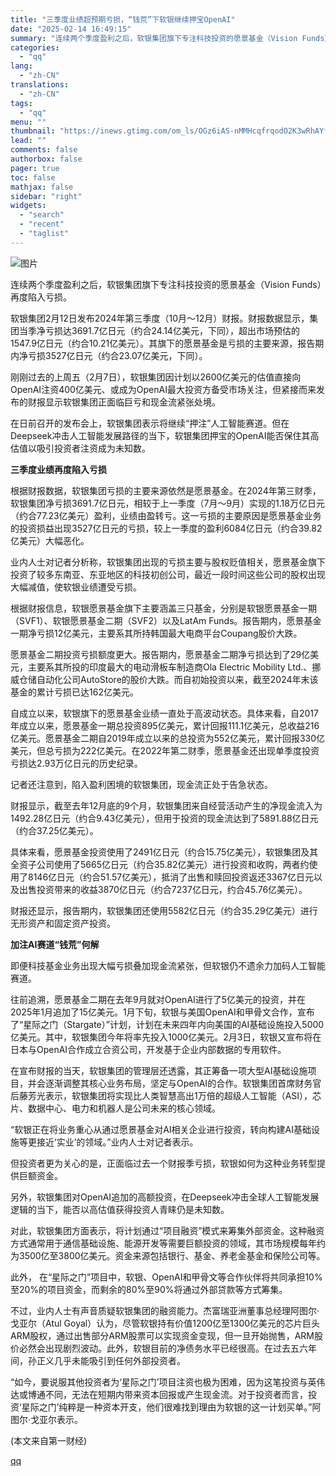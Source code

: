 ```yaml
---
title: "三季度业绩超预期亏损，“钱荒”下软银继续押宝OpenAI"
date: "2025-02-14 16:49:15"
summary: "连续两个季度盈利之后，软银集团旗下专注科技投资的愿景基金（Vision Funds）再度陷入亏损。 ..."
categories:
  - "qq"
lang:
  - "zh-CN"
translations:
  - "zh-CN"
tags:
  - "qq"
menu: ""
thumbnail: "https://inews.gtimg.com/om_ls/OGz6iAS-nMMHcqfrqodO2K3wRhAYfgnsYJOvcrA86MYwEAA_640360/0"
lead: ""
comments: false
authorbox: false
pager: true
toc: false
mathjax: false
sidebar: "right"
widgets:
  - "search"
  - "recent"
  - "taglist"
---
```


![图片](https://inews.gtimg.com/om_bt/OZK4wVdG7eeweE5DMCGASnvI8HOL6P8SYepQmUvNU8Z9YAA/641)

连续两个季度盈利之后，软银集团旗下专注科技投资的愿景基金（Vision Funds）再度陷入亏损。

软银集团2月12日发布2024年第三季度（10月～12月）财报。财报数据显示，集团当季净亏损达3691.7亿日元（约合24.14亿美元，下同），超出市场预估的1547.9亿日元（约合10.21亿美元）。其旗下的愿景基金是亏损的主要来源，报告期内净亏损3527亿日元（约合23.07亿美元，下同）。

刚刚过去的上周五（2月7日），软银集团因计划以2600亿美元的估值直接向OpenAI注资400亿美元、或成为OpenAI最大投资方备受市场关注，但紧接而来发布的财报显示软银集团正面临巨亏和现金流紧张处境。

在日前召开的发布会上，软银集团表示将继续“押注”人工智能赛道。但在Deepseek冲击人工智能发展路径的当下，软银集团押宝的OpenAI能否保住其高估值以吸引投资者注资成为未知数。

**三季度业绩再度陷入亏损**

根据财报数据，软银集团亏损的主要来源依然是愿景基金。在2024年第三财季，软银集团净亏损3691.7亿日元，相较于上一季度（7月～9月）实现的1.18万亿日元（约合77.23亿美元）盈利，业绩由盈转亏。这一亏损的主要原因是愿景基金业务的投资损益出现3527亿日元的亏损，较上一季度的盈利6084亿日元（约合39.82亿美元）大幅恶化。

业内人士对记者分析称，软银集团出现的亏损主要与股权贬值相关，愿景基金旗下投资了较多东南亚、东亚地区的科技初创公司，最近一段时间这些公司的股权出现大幅减值，使软银业绩遭受亏损。

根据财报信息，软银愿景基金旗下主要涵盖三只基金，分别是软银愿景基金一期（SVF1）、软银愿景基金二期（SVF2）以及LatAm Funds。报告期内，愿景基金一期净亏损12亿美元，主要系其所持韩国最大电商平台Coupang股价大跌。

愿景基金二期投资亏损额度更大。报告期内，愿景基金二期净亏损达到了29亿美元，主要系其所投的印度最大的电动滑板车制造商Ola Electric Mobility Ltd.、挪威仓储自动化公司AutoStore的股价大跌。而自初始投资以来，截至2024年末该基金的累计亏损已达162亿美元。

自成立以来，软银旗下的愿景基金业绩一直处于高波动状态。具体来看，自2017年成立以来，愿景基金一期总投资895亿美元，累计回报111.1亿美元，总收益216亿美元。愿景基金二期自2019年成立以来的总投资为552亿美元，累计回报330亿美元，但总亏损为222亿美元。在2022年第二财季，愿景基金还出现单季度投资亏损达2.93万亿日元的历史纪录。

记者还注意到，陷入盈利困境的软银集团，现金流正处于告急状态。

财报显示，截至去年12月底的9个月，软银集团来自经营活动产生的净现金流入为1492.28亿日元（约合9.43亿美元），但用于投资的现金流达到了5891.88亿日元（约合37.25亿美元）。

具体来看，愿景基金投资使用了2491亿日元（约合15.75亿美元），软银集团及其全资子公司使用了5665亿日元（约合35.82亿美元）进行投资和收购，两者约使用了8146亿日元（约合51.57亿美元），抵消了出售和赎回投资返还3367亿日元以及出售投资带来的收益3870亿日元（约合7237亿日元，约合45.76亿美元）。

财报还显示，报告期内，软银集团还使用5582亿日元（约合35.29亿美元）进行无形资产和固定资产投资。

**加注AI赛道“钱荒”何解**

即便科技基金业务出现大幅亏损叠加现金流紧张，但软银仍不遗余力加码人工智能赛道。

往前追溯，愿景基金二期在去年9月就对OpenAI进行了5亿美元的投资，并在2025年1月追加了15亿美元。1月下旬，软银与美国OpenAI和甲骨文合作，宣布了“星际之门（Stargate）”计划，计划在未来四年内向美国的AI基础设施投入5000亿美元。其中，软银集团今年将率先投入1000亿美元。2月3日，软银又宣布将在日本与OpenAI合作成立合资公司，开发基于企业内部数据的专用软件。

在宣布财报的当天，软银集团的管理层还透露，其正筹备一项大型AI基础设施项目，并会逐渐调整其核心业务布局，坚定与OpenAI的合作。软银集团首席财务官后藤芳光表示，软银集团将实现比人类智慧高出1万倍的超级人工智能（ASI），芯片、数据中心、电力和机器人是公司未来的核心领域。

“软银正在将业务重心从通过愿景基金对AI相关企业进行投资，转向构建AI基础设施等更接近‘实业’的领域。”业内人士对记者表示。

但投资者更为关心的是，正面临过去一个财报季亏损，软银如何为这种业务转型提供巨额资金。

另外，软银集团对OpenAI追加的高额投资，在Deepseek冲击全球人工智能发展逻辑的当下，能否以高估值获得投资人青睐仍是未知数。

对此，软银集团方面表示，将计划通过“项目融资”模式来筹集外部资金。这种融资方式通常用于通信基础设施、能源开发等需要巨额投资的领域，其市场规模每年约为3500亿至3800亿美元。资金来源包括银行、基金、养老金基金和保险公司等。

此外， 在“星际之门”项目中，软银、OpenAI和甲骨文等合作伙伴将共同承担10%至20%的项目资金，而剩余的80%至90%将通过外部贷款等方式筹集。

不过，业内人士有声音质疑软银集团的融资能力。杰富瑞亚洲董事总经理阿图尔·戈亚尔（Atul Goyal）认为，尽管软银持有价值1200亿至1300亿美元的芯片巨头ARM股权，通过出售部分ARM股票可以实现资金变现，但一旦开始抛售，ARM股价必然会出现剧烈波动。此外，软银目前的净债务水平已经很高。在过去五六年间，孙正义几乎未能吸引到任何外部投资者。

“如今，要说服其他投资者为‘星际之门’项目注资也极为困难，因为这笔投资与英伟达或博通不同，无法在短期内带来资本回报或产生现金流。对于投资者而言，投资‘星际之门’纯粹是一种资本开支，他们很难找到理由为软银的这一计划买单。”阿图尔·戈亚尔表示。

 (本文来自第一财经)

[qq](https://new.qq.com/rain/a/20250214A06CZC00)
